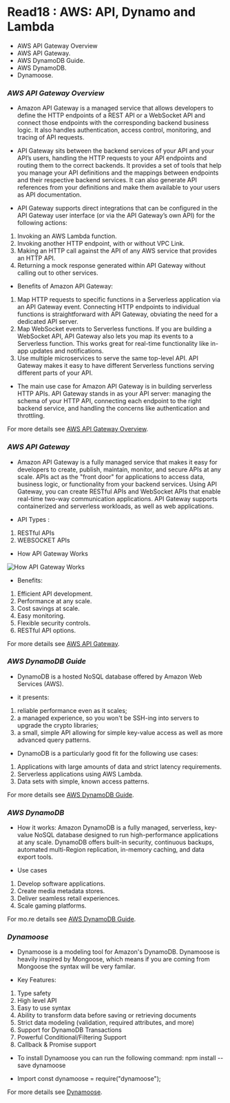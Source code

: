 # Read18 : AWS: API, Dynamo and Lambda
* AWS API Gateway Overview
* AWS API Gateway.
* AWS DynamoDB Guide.
* AWS DynamoDB.
* Dynamoose.

### *AWS API Gateway Overview*
- Amazon API Gateway is a managed service that allows developers to define the HTTP endpoints of a REST API or a WebSocket API and connect 
those endpoints with the corresponding backend business logic. It also handles authentication, access control, monitoring, and tracing of API 
requests.

- API Gateway sits between the backend services of your API and your API’s users, handling the HTTP requests to your API endpoints and routing 
them to the correct backends. It provides a set of tools that help you manage your API definitions and the mappings between endpoints and 
their respective backend services. It can also generate API references from your definitions and make them available to your users as API 
documentation.

- API Gateway supports direct integrations that can be configured in the API Gateway user interface (or via the API Gateway’s own API) for the 
following actions:
1. Invoking an AWS Lambda function.
2. Invoking another HTTP endpoint, with or without VPC Link.
3. Making an HTTP call against the API of any AWS service that provides an HTTP API.
4. Returning a mock response generated within API Gateway without calling out to other services.

- Benefits of Amazon API Gateway:
1. Map HTTP requests to specific functions in a Serverless application via an API Gateway event. Connecting HTTP endpoints to individual 
functions is straightforward with API Gateway, obviating the need for a dedicated API server.
2. Map WebSocket events to Serverless functions. If you are building a WebSocket API, API Gateway also lets you map its events to a Serverless 
function. This works great for real-time functionality like in-app updates and notifications.
3. Use multiple microservices to serve the same top-level API. API Gateway makes it easy to have different Serverless functions serving 
different parts of your API. 

- The main use case for Amazon API Gateway is in building serverless HTTP APIs. API Gateway stands in as your API server: managing the schema 
of your HTTP API, connecting each endpoint to the right backend service, and handling the concerns like authentication and throttling.

For more details see [AWS API Gateway Overview](https://www.serverless.com/guides/amazon-api-gateway).

### *AWS API Gateway*
- Amazon API Gateway is a fully managed service that makes it easy for developers to create, publish, maintain, monitor, and secure APIs at 
any scale. APIs act as the "front door" for applications to access data, business logic, or functionality from your backend services. Using 
API Gateway, you can create RESTful APIs and WebSocket APIs that enable real-time two-way communication applications. API Gateway supports 
containerized and serverless workloads, as well as web applications.

- API Types :
1. RESTful APIs 
2. WEBSOCKET APIs

- How API Gateway Works

![How API Gateway Works](https://d1.awsstatic.com/serverless/New-API-GW-Diagram.c9fc9835d2a9aa00ef90d0ddc4c6402a2536de0d.png)

- Benefits:
1. Efficient API development.
2. Performance at any scale.
3. Cost savings at scale.
4. Easy monitoring.
5. Flexible security controls.
6. RESTful API options.
 
For more details see [AWS API Gateway](https://aws.amazon.com/api-gateway/).

### *AWS DynamoDB Guide*
- DynamoDB is a hosted NoSQL database offered by Amazon Web Services (AWS). 

- it presents:
1. reliable performance even as it scales;
2. a managed experience, so you won't be SSH-ing into servers to upgrade the crypto libraries;
3. a small, simple API allowing for simple key-value access as well as more advanced query patterns.

- DynamoDB is a particularly good fit for the following use cases:
1. Applications with large amounts of data and strict latency requirements. 
2. Serverless applications using AWS Lambda.
3. Data sets with simple, known access patterns. 

For more details see [AWS DynamoDB Guide](https://www.dynamodbguide.com/what-is-dynamo-db/).

### *AWS DynamoDB*
- How it works:
Amazon DynamoDB is a fully managed, serverless, key-value NoSQL database designed to run high-performance applications at any scale. DynamoDB 
offers built-in security, continuous backups, automated multi-Region replication, in-memory caching, and data export tools.

- Use cases
1. Develop software applications.
2. Create media metadata stores.
3. Deliver seamless retail experiences.
4. Scale gaming platforms.

For mo.re details see [AWS DynamoDB Guide](https://aws.amazon.com/dynamodb/).

### *Dynamoose*
- Dynamoose is a modeling tool for Amazon's DynamoDB. Dynamoose is heavily inspired by Mongoose, which means if you are coming from Mongoose 
the syntax will be very familar.

- Key Features:
1. Type safety
2. High level API
3. Easy to use syntax
4. Ability to transform data before saving or retrieving documents
5. Strict data modeling (validation, required attributes, and more)
6. Support for DynamoDB Transactions
7. Powerful Conditional/Filtering Support
8. Callback & Promise support

- To install Dynamoose you can run the following command:
      npm install --save dynamoose

- Import
     const dynamoose = require("dynamoose");

For more details see [Dynamoose](https://dynamoosejs.com/getting_started/Introduction/).